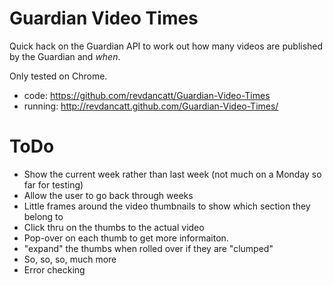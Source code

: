 Guardian Video Times
====================

Quick hack on the Guardian API to work out how many videos are published by the Guardian and *when*.

Only tested on Chrome.

+   code: https://github.com/revdancatt/Guardian-Video-Times
+   running: http://revdancatt.github.com/Guardian-Video-Times/

ToDo
====

+   Show the current week rather than last week (not much on a Monday so far for testing)
+   Allow the user to go back through weeks
+   Little frames around the video thumbnails to show which section they belong to
+   Click thru on the thumbs to the actual video
+   Pop-over on each thumb to get more informaiton.
+   "expand" the thumbs when rolled over if they are "clumped"
+   So, so, so, much more
+   Error checking